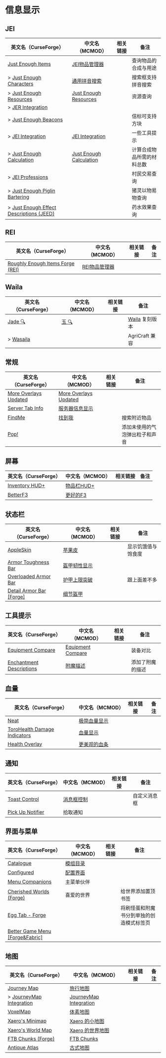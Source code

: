 # 信息显示

## JEI

| 英文名（CurseForge）                                                                                                          | 中文名（MCMOD）                                                 | 相关链接 | 备注                       |
| ----------------------------------------------------------------------------------------------------------------------------- | --------------------------------------------------------------- | -------- | -------------------------- |
| [Just Enough Items](https://www.curseforge.com/minecraft/mc-mods/jei)                                                         | [JEI物品管理器](https://www.mcmod.cn/class/459.html)            |          | 查询物品的合成与用途       |
| > [Just Enough Characters](https://www.curseforge.com/minecraft/mc-mods/just-enough-characters)                               | [通用拼音搜索](https://www.mcmod.cn/class/840.html)             |          | 搜索框支持拼音搜索         |
| > [Just Enough Resources](https://www.curseforge.com/minecraft/mc-mods/just-enough-resources-jer)                             | [Just Enough Resources](https://www.mcmod.cn/class/855.html)    |          | 资源查询                   |
| > [JER Integration](https://www.curseforge.com/minecraft/mc-mods/jer-integration)                                             |                                                                 |          |                            |
| > [Just Enough Beacons](https://www.curseforge.com/minecraft/mc-mods/just-enough-beacons)                                     |                                                                 |          | 信标可支持方块             |
| > [JEI Integration](https://www.curseforge.com/minecraft/mc-mods/jei-integration)                                             | [JEI Integration](https://www.mcmod.cn/class/2077.html)         |          | 一些工具提示               |
| > [Just Enough Calculation](https://www.curseforge.com/minecraft/mc-mods/just-enough-calculation)                             | [Just Enough Calculation](https://www.mcmod.cn/class/3643.html) |          | 计算合成物品所需的材料总数 |
| > [JEI Professions](https://www.curseforge.com/minecraft/mc-mods/jei-professions)                                             |                                                                 |          | 村民交易查询               |
| > [Just Enough Piglin Bartering](https://www.curseforge.com/minecraft/mc-mods/just-enough-piglin-bartering)                   |                                                                 |          | 猪灵以物易物查询           |
| > [Just Enough Effect Descriptions (JEED)](https://www.curseforge.com/minecraft/mc-mods/just-enough-effect-descriptions-jeed) |                                                                 |          | 药水效果查询               |

## REI

| 英文名（CurseForge）                                                                                        | 中文名（MCMOD）                                       | 相关链接 | 备注 |
| ----------------------------------------------------------------------------------------------------------- | ----------------------------------------------------- | -------- | ---- |
| [Roughly Enough Items Forge (REI)](https://www.curseforge.com/minecraft/mc-mods/roughly-enough-items-forge) | [REI物品管理器](https://www.mcmod.cn/class/1674.html) |          |      |

## Waila

| 英文名（CurseForge）                                              | 中文名（MCMOD）                              | 相关链接 | 备注                                                                 |
| ----------------------------------------------------------------- | -------------------------------------------- | -------- | -------------------------------------------------------------------- |
| [Jade 🔍](https://www.curseforge.com/minecraft/mc-mods/jade)       | [玉 🔍](https://www.mcmod.cn/class/3482.html) |          | [Waila](https://www.curseforge.com/minecraft/mc-mods/waila) 复刻版本 |
| > [Wasaila](https://www.curseforge.com/minecraft/mc-mods/wasaila) |                                              |          | AgriCraft 兼容                                                       |

## 常规

| 英文名（CurseForge）                                                                        | 中文名（MCMOD）                                               | 相关链接 | 备注                           |
| ------------------------------------------------------------------------------------------- | ------------------------------------------------------------- | -------- | ------------------------------ |
| [More Overlays Updated](https://www.curseforge.com/minecraft/mc-mods/more-overlays-updated) | [More Overlays Updated](https://www.mcmod.cn/class/2746.html) |          |                                |
| [Server Tab Info](https://www.curseforge.com/minecraft/mc-mods/server-tab-info)             | [服务器信息显示](https://www.mcmod.cn/class/2717.html)        |          |                                |
| [FindMe](https://www.curseforge.com/minecraft/mc-mods/findme)                               | [找到我](https://www.mcmod.cn/class/2156.html)                |          | 搜索附近物品                   |
| [Pop!](https://www.curseforge.com/minecraft/mc-mods/bubbles)                                |                                                               |          | 添加未使用的气泡弹出粒子和声音 |

## 屏幕

| 英文名（CurseForge）                                                               | 中文名（MCMOD）                                    | 相关链接 | 备注 |
| ---------------------------------------------------------------------------------- | -------------------------------------------------- | -------- | ---- |
| [Inventory HUD+](https://www.curseforge.com/minecraft/mc-mods/inventory-hud-forge) | [物品栏HUD+](https://www.mcmod.cn/class/3395.html) |          |      |
| [BetterF3](https://www.curseforge.com/minecraft/mc-mods/betterf3)                  | [更好的F3](https://www.mcmod.cn/class/3525.html)   |          |      |

## 状态栏

| 英文名（CurseForge）                                                                            | 中文名（MCMOD）                                      | 相关链接 | 备注               |
| ----------------------------------------------------------------------------------------------- | ---------------------------------------------------- | -------- | ------------------ |
| [AppleSkin](https://www.curseforge.com/minecraft/mc-mods/appleskin)                             | [苹果皮](https://www.mcmod.cn/class/744.html)        |          | 显示饥饿值与饱食度 |
| [Armor Toughness Bar](https://www.curseforge.com/minecraft/mc-mods/armor-toughness-bar)         | [盔甲韧性显示](https://www.mcmod.cn/class/2964.html) |          |                    |
| [Overloaded Armor Bar](https://www.curseforge.com/minecraft/mc-mods/overloaded-armor-bar)       | [护甲上限突破](https://www.mcmod.cn/class/3131.html) |          | 跟上面差不多       |
| [Detail Armor Bar [Forge]](https://www.curseforge.com/minecraft/mc-mods/detail-armor-bar-forge) | [细节盔甲](https://www.mcmod.cn/class/4590.html)     |          |                    |

## 工具提示

| 英文名（CurseForge）                                                                              | 中文名（MCMOD）                                           | 相关链接 | 备注             |
| ------------------------------------------------------------------------------------------------- | --------------------------------------------------------- | -------- | ---------------- |
| [Equipment Compare](https://www.curseforge.com/minecraft/mc-mods/equipment-compare)               | [Equipment Compare](https://www.mcmod.cn/class/4196.html) |          | 装备对比         |
| [Enchantment Descriptions](https://www.curseforge.com/minecraft/mc-mods/enchantment-descriptions) | [附魔描述](https://www.mcmod.cn/class/1945.html)          |          | 添加了附魔的描述 |

## 血量

| 英文名（CurseForge）                                                                                      | 中文名（MCMOD）                                      | 相关链接 | 备注 |
| --------------------------------------------------------------------------------------------------------- | ---------------------------------------------------- | -------- | ---- |
| [Neat](https://www.curseforge.com/minecraft/mc-mods/neat)                                                 | [极简血量显示](https://www.mcmod.cn/class/619.html)  |          |      |
| [ToroHealth Damage Indicators](https://www.curseforge.com/minecraft/mc-mods/torohealth-damage-indicators) | [血量显示](https://www.mcmod.cn/class/1015.html)     |          |      |
| [Health Overlay](https://www.curseforge.com/minecraft/mc-mods/health-overlay)                             | [更美观的血条](https://www.mcmod.cn/class/1871.html) |          |      |

## 通知

| 英文名（CurseForge）                                                              | 中文名（MCMOD）                                    | 相关链接 | 备注         |
| --------------------------------------------------------------------------------- | -------------------------------------------------- | -------- | ------------ |
| [Toast Control](https://www.curseforge.com/minecraft/mc-mods/toast-control)       | [消息框控制](https://www.mcmod.cn/class/1758.html) |          | 自定义消息框 |
| [Pick Up Notifier](https://www.curseforge.com/minecraft/mc-mods/pick-up-notifier) | 拾取通知                                           |          |              |

## 界面与菜单

| 英文名（CurseForge）                                                                             | 中文名（MCMOD）                                  | 相关链接 | 备注                                     |
| ------------------------------------------------------------------------------------------------ | ------------------------------------------------ | -------- | ---------------------------------------- |
| [Catalogue](https://www.curseforge.com/minecraft/mc-mods/catalogue)                              | [模组目录](https://www.mcmod.cn/class/3743.html) |          |                                          |
| [Configured](https://www.curseforge.com/minecraft/mc-mods/configured)                            | [配置界面](https://www.mcmod.cn/class/3651.html) |          |                                          |
| [Menu Companions](https://www.curseforge.com/minecraft/mc-mods/menu-companions)                  | 主菜单伙伴                                       |          |                                          |
| [Cherished Worlds (Forge)](https://www.curseforge.com/minecraft/mc-mods/cherished-worlds)        | 喜爱的世界                                       |          | 给世界添加置顶书签                       |
| [Egg Tab - Forge](https://www.curseforge.com/minecraft/mc-mods/eggtab-forge)                     |                                                  |          | 将刷怪蛋和附魔书分到单独的创造模式标签页 |
| [Better Game Menu [Forge&Fabric]](https://www.curseforge.com/minecraft/mc-mods/better-game-menu) |                                                  |          |                                          |

## 地图

| 英文名（CurseForge）                                                                            | 中文名（MCMOD）                                                | 相关链接 | 备注 |
| ----------------------------------------------------------------------------------------------- | -------------------------------------------------------------- | -------- | ---- |
| [Journey Map](https://www.curseforge.com/minecraft/mc-mods/journeymap)                          | [旅行地图](https://www.mcmod.cn/class/198.html)                |          |      |
| > [JourneyMap Integration](https://www.curseforge.com/minecraft/mc-mods/journeymap-integration) | [JourneyMap Integration](https://www.mcmod.cn/class/4865.html) |          |      |
| [VoxelMap](https://www.curseforge.com/minecraft/mc-mods/voxelmap)                               | [体素地图](https://www.mcmod.cn/class/981.html)                |          |      |
| [Xaero's Minimap](https://www.curseforge.com/minecraft/mc-mods/xaeros-minimap)                  | [Xaero 的小地图](https://www.mcmod.cn/class/1701.html)         |          |      |
| [Xaero's World Map](https://www.curseforge.com/minecraft/mc-mods/xaeros-world-map)              | [Xaero 的世界地图](https://www.mcmod.cn/class/1483.html)       |          |      |
| [FTB Chunks (Forge)](https://www.curseforge.com/minecraft/mc-mods/ftb-chunks-forge)             | [FTB Chunks](https://www.mcmod.cn/class/3201.html)             |          |      |
| [Antique Atlas](https://www.curseforge.com/minecraft/mc-mods/antique-atlas)                     | [古式地图](https://www.mcmod.cn/class/1308.html)               |          |      |
